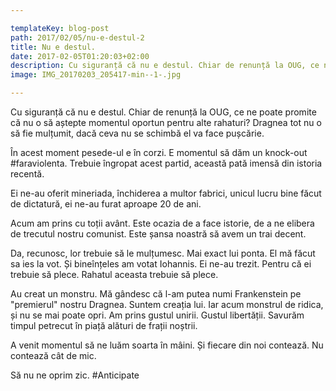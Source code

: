 ```yaml
---

templateKey: blog-post
path: 2017/02/05/nu-e-destul-2
title: Nu e destul.
date: 2017-02-05T01:20:03+02:00
description: Cu siguranță că nu e destul. Chiar de renunță la OUG, ce ne poate promite că nu o să aștepte momentul oportun pentru alte rahaturi? Dragnea tot nu o să fie mulțumit, dacă ceva nu se schimbă el va f
image: IMG_20170203_205417-min--1-.jpg

---
```

Cu siguranță că nu e destul. Chiar de renunță la OUG, ce ne poate promite că nu o să aștepte momentul oportun pentru alte rahaturi? Dragnea tot nu o să fie mulțumit, dacă ceva nu se schimbă el va face pușcărie. 

În acest moment pesede-ul e în corzi. E momentul să dăm un knock-out #faraviolenta. Trebuie îngropat acest partid, această pată imensă din istoria recentă. 

Ei ne-au oferit mineriada, închiderea a multor fabrici, unicul lucru bine făcut de dictatură, ei ne-au furat aproape 20 de ani. 

Acum am prins cu toții avânt. Este ocazia de a face istorie, de a ne elibera de trecutul nostru comunist. Este șansa noastră să avem un trai decent. 

Da, recunosc, lor trebuie să le mulțumesc. Mai exact lui ponta. El mă făcut sa ies la vot. Și bineînțeles am votat Iohannis. Ei ne-au trezit. Pentru că ei trebuie să plece. Rahatul aceasta trebuie să plece. 

Au creat un monstru. Mă gândesc că l-am putea numi Frankenstein pe "premierul" nostru Dragnea. Suntem creația lui. Iar acum monstrul de ridica, și nu se mai poate opri. Am prins gustul unirii. Gustul libertății. Savurăm timpul petrecut în piață alături de frații noștrii. 

A venit momentul să ne luăm soarta în mâini. Și fiecare din noi contează. Nu contează cât de mic. 

Să nu ne oprim zic. #Anticipate
